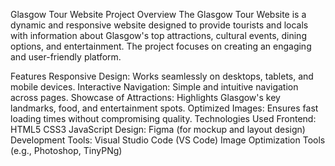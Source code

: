 Glasgow Tour Website
Project Overview
The Glasgow Tour Website is a dynamic and responsive website designed to provide tourists and locals with information about Glasgow's top attractions, cultural events, dining options, and entertainment. The project focuses on creating an engaging and user-friendly platform.

Features
Responsive Design: Works seamlessly on desktops, tablets, and mobile devices.
Interactive Navigation: Simple and intuitive navigation across pages.
Showcase of Attractions: Highlights Glasgow's key landmarks, food, and entertainment spots.
Optimized Images: Ensures fast loading times without compromising quality.
Technologies Used
Frontend:
HTML5
CSS3
JavaScript
Design:
Figma (for mockup and layout design)
Development Tools:
Visual Studio Code (VS Code)
Image Optimization Tools (e.g., Photoshop, TinyPNg)
